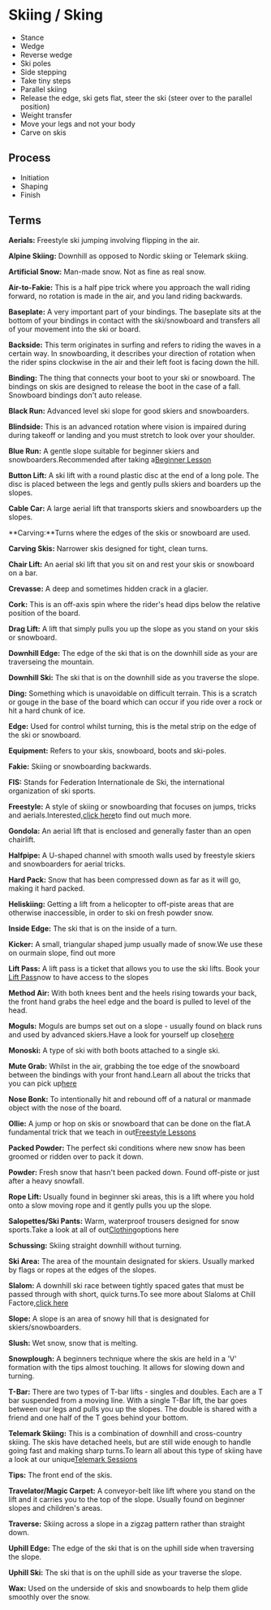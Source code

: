 # Skiing / Sking

- Stance
- Wedge
- Reverse wedge
- Ski poles
- Side stepping
- Take tiny steps
- Parallel skiing
- Release the edge, ski gets flat, steer the ski (steer over to the parallel position)
- Weight transfer
- Move your legs and not your body
- Carve on skis

## Process

- Initiation
- Shaping
- Finish

## Terms

**Aerials:** Freestyle ski jumping involving flipping in the air.

**Alpine Skiing:** Downhill as opposed to Nordic skiing or Telemark skiing.

**Artificial Snow:** Man-made snow. Not as fine as real snow.

**Air-to-Fakie:** This is a half pipe trick where you approach the wall riding forward, no rotation is made in the air, and you land riding backwards.

**Baseplate:** A very important part of your bindings. The baseplate sits at the bottom of your bindings in contact with the ski/snowboard and transfers all of your movement into the ski or board.

**Backside:** This term originates in surfing and refers to riding the waves in a certain way. In snowboarding, it describes your direction of rotation when the rider spins clockwise in the air and their left foot is facing down the hill.

**Binding:** The thing that connects your boot to your ski or snowboard. The bindings on skis are designed to release the boot in the case of a fall. Snowboard bindings don't auto release.

**Black Run:** Advanced level ski slope for good skiers and snowboarders.

**Blindside:** This is an advanced rotation where vision is impaired during during takeoff or landing and you must stretch to look over your shoulder.

**Blue Run:** A gentle slope suitable for beginner skiers and snowboarders.Recommended after taking a[Beginner Lesson](https://www.chillfactore.com/ski-and-snowboard/lessons/snowboard-lessons/)

**Button Lift:** A ski lift with a round plastic disc at the end of a long pole. The disc is placed between the legs and gently pulls skiers and boarders up the slopes.

**Cable Car:** A large aerial lift that transports skiers and snowboarders up the slopes.

**Carving:**Turns where the edges of the skis or snowboard are used.

**Carving Skis:** Narrower skis designed for tight, clean turns.

**Chair Lift:** An aerial ski lift that you sit on and rest your skis or snowboard on a bar.

**Crevasse:** A deep and sometimes hidden crack in a glacier.

**Cork:** This is an off-axis spin where the rider's head dips below the relative position of the board.

**Drag Lift:** A lift that simply pulls you up the slope as you stand on your skis or snowboard.

**Downhill Edge:** The edge of the ski that is on the downhill side as your are traverseing the mountain.

**Downhill Ski:** The ski that is on the downhill side as you traverse the slope.

**Ding:** Something which is unavoidable on difficult terrain. This is a scratch or gouge in the base of the board which can occur if you ride over a rock or hit a hard chunk of ice.

**Edge:** Used for control whilst turning, this is the metal strip on the edge of the ski or snowboard.

**Equipment:** Refers to your skis, snowboard, boots and ski-poles.

**Fakie:** Skiing or snowboarding backwards.

**FIS:** Stands for Federation Internationale de Ski, the international organization of ski sports.

**Freestyle:** A style of skiing or snowboarding that focuses on jumps, tricks and aerials.Interested,[click here](https://www.chillfactore.com/ski-and-snowboard/lessons/freestyle/)to find out much more.

**Gondola:** An aerial lift that is enclosed and generally faster than an open chairlift.

**Halfpipe:** A U-shaped channel with smooth walls used by freestyle skiers and snowboarders for aerial tricks.

**Hard Pack:** Snow that has been compressed down as far as it will go, making it hard packed.

**Heliskiing:** Getting a lift from a helicopter to off-piste areas that are otherwise inaccessible, in order to ski on fresh powder snow.

**Inside Edge:** The ski that is on the inside of a turn.

**Kicker:** A small, triangular shaped jump usually made of snow.We use these on ourmain slope, find out more

**Lift Pass:** A lift pass is a ticket that allows you to use the ski lifts. Book your [Lift Pass](https://www.chillfactore.com/ski-and-snowboard/recreational-lift-passes/)now to have access to the slopes

**Method Air:** With both knees bent and the heels rising towards your back, the front hand grabs the heel edge and the board is pulled to level of the head.

**Moguls:** Moguls are bumps set out on a slope - usually found on black runs and used by advanced skiers.Have a look for yourself up close[here](https://www.chillfactore.com/ski-and-snowboard/lessons/moguls/)

**Monoski:** A type of ski with both boots attached to a single ski.

**Mute Grab:** Whilst in the air, grabbing the toe edge of the snowboard between the bindings with your front hand.Learn all about the tricks that you can pick up[here](https://www.chillfactore.com/ski-and-snowboard/lessons/freestyle/)

**Nose Bonk:** To intentionally hit and rebound off of a natural or manmade object with the nose of the board.

**Ollie:** A jump or hop on skis or snowboard that can be done on the flat.A fundamental trick that we teach in out[Freestyle Lessons](https://www.chillfactore.com/ski-and-snowboard/lessons/freestyle/)

**Packed Powder:** The perfect ski conditions where new snow has been groomed or ridden over to pack it down.

**Powder:** Fresh snow that hasn't been packed down. Found off-piste or just after a heavy snowfall.

**Rope Lift:** Usually found in beginner ski areas, this is a lift where you hold onto a slow moving rope and it gently pulls you up the slope.

**Salopettes/Ski Pants:** Warm, waterproof trousers designed for snow sports.Take a look at all of out[Clothing](https://www.chillfactore.com/plan-visit/clothing-and-equipment/)options here

**Schussing:** Skiing straight downhill without turning.

**Ski Area:** The area of the mountain designated for skiers. Usually marked by flags or ropes at the edges of the slopes.

**Slalom:** A downhill ski race between tightly spaced gates that must be passed through with short, quick turns.To see more about Slaloms at Chill Factore,[click here](https://www.chillfactore.com/whats-on/events/)

**Slope:** A slope is an area of snowy hill that is designated for skiers/snowboarders.

**Slush:** Wet snow, snow that is melting.

**Snowplough:** A beginners technique where the skis are held in a 'V' formation with the tips almost touching. It allows for slowing down and turning.

**T-Bar:** There are two types of T-bar lifts - singles and doubles. Each are a T bar suspended from a moving line. With a single T-Bar lift, the bar goes between our legs and pulls you up the slopes. The double is shared with a friend and one half of the T goes behind your bottom.

**Telemark Skiing:** This is a combination of downhill and cross-country skiing. The skis have detached heels, but are still wide enough to handle going fast and making sharp turns.To learn all about this type of skiing have a look at our unique[Telemark Sessions](https://www.chillfactore.com/ski-and-snowboard/lessons/telemark-skiing-private/)

**Tips:** The front end of the skis.

**Travelator/Magic Carpet:** A conveyor-belt like lift where you stand on the lift and it carries you to the top of the slope. Usually found on beginner slopes and children's areas.

**Traverse:** Skiing across a slope in a zigzag pattern rather than straight down.

**Uphill Edge:** The edge of the ski that is on the uphill side when traversing the slope.

**Uphill Ski:** The ski that is on the uphill side as your traverse the slope.

**Wax:** Used on the underside of skis and snowboards to help them glide smoothly over the snow.
